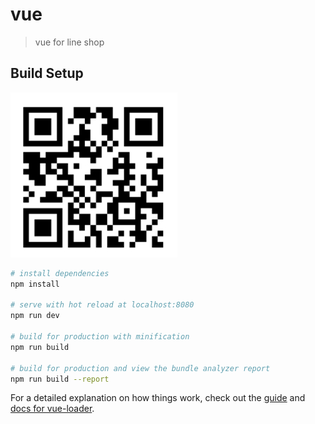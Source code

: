 # vue

> vue for line shop

## Build Setup

![image](https://github.com/WhatProblem/v-hotwind/blob/master/src/assets/whatproblem.xyz.jpg)

``` bash
# install dependencies
npm install

# serve with hot reload at localhost:8080
npm run dev

# build for production with minification
npm run build

# build for production and view the bundle analyzer report
npm run build --report
```

For a detailed explanation on how things work, check out the [guide](http://vuejs-templates.github.io/webpack/) and [docs for vue-loader](http://vuejs.github.io/vue-loader).
